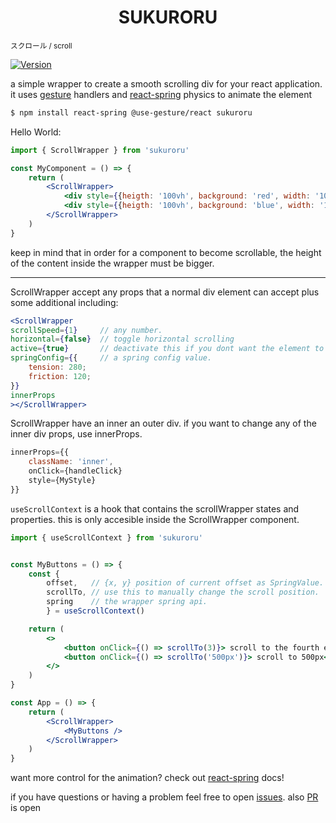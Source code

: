 <h1 align="center">
  SUKURORU
</h1>
<small align="center">スクロール / scroll</small>

[![Version](https://img.shields.io/npm/v/sukuroru?style=flat&colorA=000000&colorB=000000)](https://www.npmjs.com/package/sukuroru)



a simple wrapper to create a smooth scrolling div for your react application. it uses [gesture](https://github.com/pmndrs/use-gesture) handlers 
and [react-spring](https://github.com/pmndrs/react-spring) physics to animate the element



```bash
$ npm install react-spring @use-gesture/react sukuroru
```

Hello World:

```jsx
import { ScrollWrapper } from 'sukuroru'

const MyComponent = () => {
    return (
        <ScrollWrapper>
            <div style={{heigth: '100vh', background: 'red', width: '100vw'}}></div>
            <div style={{heigth: '100vh', background: 'blue', width: '100vw'}}></div>
        </ScrollWrapper>
    )
}
```
keep in mind that in order for a component to become scrollable, the height of the content inside the wrapper must be bigger.

<hr>

ScrollWrapper accept any props that a normal div element can accept plus some additional including:

```jsx
<ScrollWrapper
scrollSpeed={1}     // any number.
horizontal={false}  // toggle horizontal scrolling
active={true}       // deactivate this if you dont want the element to scroll
springConfig={{     // a spring config value.
    tension: 280;
    friction: 120;
}}
innerProps
></ScrollWrapper>
```

ScrollWrapper have an inner an outer div. if you want to change any of the inner div props, use innerProps.
```jsx
innerProps={{
    className: 'inner',
    onClick={handleClick}
    style={MyStyle}
}}
```

`useScrollContext` is a hook that contains the scrollWrapper states and properties. this is only accesible inside the ScrollWrapper component.

```jsx
import { useScrollContext } from 'sukuroru'


const MyButtons = () => {
    const {
        offset,   // {x, y} position of current offset as SpringValue.
        scrollTo, // use this to manually change the scroll position.
        spring    // the wrapper spring api.
        } = useScrollContext()

    return (
        <>
            <button onClick={() => scrollTo(3)}> scroll to the fourth element inside scrollWrapper </button> 
            <button onClick={() => scrollTo('500px')}> scroll to 500px</button>
        </>
    )
}

const App = () => {
    return (
        <ScrollWrapper>
            <MyButtons />
        </ScrollWrapper>
    )
}
```

want more control for the animation? check out [react-spring](https://github.com/pmndrs/react-spring) docs!




if you have questions or having a problem feel free to open [issues](https://github.com/gelargew/sukuroru/issues). also [PR](https://github.com/gelargew/sukuroru/pulls) is open